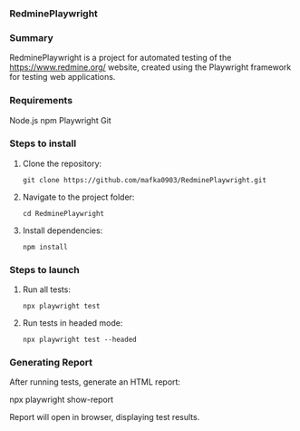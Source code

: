### RedminePlaywright

### Summary

RedminePlaywright is a project for automated testing of the https://www.redmine.org/ website, created using the Playwright framework for testing web applications.

### Requirements

Node.js
npm
Playwright
Git

### Steps to install

1.  Clone the repository:

        git clone https://github.com/mafka0903/RedminePlaywright.git

2.  Navigate to the project folder:

        cd RedminePlaywright

3.  Install dependencies:

        npm install

### Steps to launch

1.  Run all tests:

        npx playwright test

2.  Run tests in headed mode:

        npx playwright test --headed

### Generating Report

After running tests, generate an HTML report:

npx playwright show-report

Report will open in browser, displaying test results.
